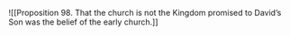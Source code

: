 ![[Proposition 98. That the church is not the Kingdom promised to David’s Son was the belief of the early church.]]